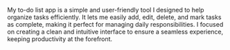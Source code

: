 My to-do list app is a simple and user-friendly tool I designed to help organize tasks efficiently. It lets me easily add, edit, delete, and mark tasks as complete, making it perfect for managing daily responsibilities. I focused on creating a clean and intuitive interface to ensure a seamless experience, keeping productivity at the forefront.
